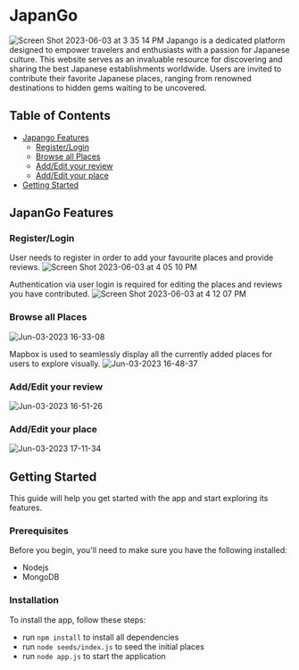 # JapanGo

![Screen Shot 2023-06-03 at 3 35 14 PM](https://github.com/rerebeccajiang/JapanTravel/assets/118489430/7990dbf8-40cb-45e9-a685-fcdb540cd77b)
Japango is a dedicated platform designed to empower travelers and enthusiasts with a passion for Japanese culture. This website serves as an invaluable resource for discovering and sharing the best Japanese establishments worldwide. Users are invited to contribute their favorite Japanese places, ranging from renowned destinations to hidden gems waiting to be uncovered.

## Table of Contents
- [Japango Features](#Japango-Features)
  - [Register/Login](#Register/Login)
  - [Browse all Places](#Browse-all-Places)
  - [Add/Edit your review](#Add/Edit-your-review)
  - [Add/Edit your place](#Add/Edit-your-place)
- [Getting Started](#getting-started)

## JapanGo Features

### Register/Login
User needs to register in order to add your favourite places and provide reviews.
![Screen Shot 2023-06-03 at 4 05 10 PM](https://github.com/rerebeccajiang/JapanTravel/assets/118489430/40c91dc8-c28a-4155-8222-f703218ce171)


Authentication via user login is required for editing the places and reviews you have contributed.
![Screen Shot 2023-06-03 at 4 12 07 PM](https://github.com/rerebeccajiang/JapanTravel/assets/118489430/ed6f6dca-9c71-4f76-9342-5d6fd7d8b8b8)


### Browse all Places
![Jun-03-2023 16-33-08](https://github.com/rerebeccajiang/JapanTravel/assets/118489430/d37fb786-8570-443d-8a87-1c6f0bbee212)


Mapbox is used to seamlessly display all the currently added places for users to explore visually.
![Jun-03-2023 16-48-37](https://github.com/rerebeccajiang/JapanTravel/assets/118489430/c9ebcf1a-b05a-45d1-a8f5-e9c5595f4017)


### Add/Edit your review
![Jun-03-2023 16-51-26](https://github.com/rerebeccajiang/JapanTravel/assets/118489430/ea882a06-bca2-4862-a5d0-a9e472c22063)


### Add/Edit your place
![Jun-03-2023 17-11-34](https://github.com/rerebeccajiang/JapanTravel/assets/118489430/bbf16ce9-3de1-4972-adc9-75f475ad62e1)


## Getting Started
This guide will help you get started with the app and start exploring its features.

### Prerequisites
Before you begin, you'll need to make sure you have the following installed:

- Nodejs
- MongoDB

### Installation
To install the app, follow these steps:

- run `npm install` to install all dependencies
- run `node seeds/index.js` to seed the initial places
- run `node app.js` to start the application
